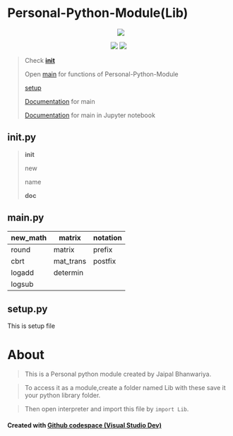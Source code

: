 # Personal-Python-Module(Lib)

<p align="center"> 
 <a href="https://github-readme-stats-eight-theta.vercel.app/api/top-langs/?username=BhJaipal&layout=compact&langs_count=16&theme=dark&background=black"> 
   <img src="https://github-readme-stats-eight-theta.vercel.app/api/top-langs/?username=BhJaipal&layout=compact&langs_count=16&background=black&theme=dark" style="margin-left:10px"/> 
  </a> 
 </p>

<p align="center">
<img src="https://img.shields.io/github/last-commit/BhJaipal/Personal-Python-Module">
<img src="https://img.shields.io/github/contributors/BhJaipal/Personal-Python-Module">
</p>

> Check [__init__](https://github.com/BhJaipal/Personal-python-module/blob/main/Lib/__init__.py)
> 
> Open [main](https://github.com/BhJaipal/Personal-python-module/blob/main/Lib/main.py) for functions of Personal-Python-Module
> 
> [setup](https://github.com/BhJaipal/Personal-python-module/blob/main/Lib/setup.py)
> 
> [Documentation](https://github.com/BhJaipal/Personal-python-module/blob/main/Lib/Main_doc.md) for main
> 
> [Documentation](https://github.com/BhJaipal/Personal-python-module/blob/main/Lib/Main_doc.ipynb) for main in Jupyter notebook

## __init__.py
> __init__
> 
> new
> 
> name
> 
> __doc__

## main.py

| new_math |matrix | notation |
|-------|----------|---------|
| round | matrix | prefix |
| cbrt | mat_trans | postfix |
| logadd | determin   |       |
| logsub |     |       |

## setup.py

This is setup file

# About
> This is a Personal python module created by Jaipal Bhanwariya.

> To access it as a module,create a folder named Lib with these save it your python library folder.

> Then open interpreter and import this file by `import Lib`.

#### Created with [Github codespace (Visual Studio Dev)](https://vscode.dev)
